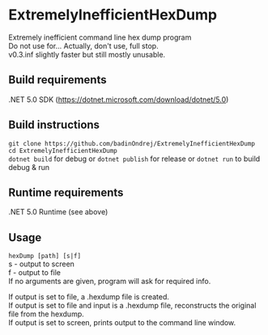 # ExtremelyInefficientHexDump
Extremely inefficient command line hex dump program  
Do not use for... Actually, don't use, full stop.  
v0.3.inf slightly faster but still mostly unusable.

## Build requirements
.NET 5.0 SDK (https://dotnet.microsoft.com/download/dotnet/5.0)

## Build instructions
`git clone https://github.com/badinOndrej/ExtremelyInefficientHexDump`  
`cd ExtremelyInefficientHexDump`  
`dotnet build` for debug or `dotnet publish` for release or `dotnet run` to build debug & run

## Runtime requirements
.NET 5.0 Runtime (see above)

## Usage
`hexDump [path] [s|f]`  
s - output to screen  
f - output to file  
If no arguments are given, program will ask for required info.

If output is set to file, a .hexdump file is created.  
If output is set to file and input is a .hexdump file, reconstructs the original file from the hexdump.  
If output is set to screen, prints output to the command line window.
